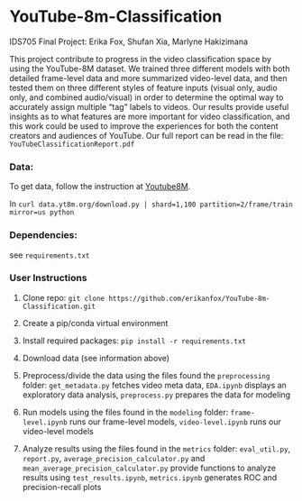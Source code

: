 # YouTube-8m-Classification
IDS705 Final Project: Erika Fox, Shufan Xia, Marlyne Hakizimana

This project contribute to progress in the video classification space by using the YouTube-8M dataset. We trained three different models with both detailed frame-level data and more summarized video-level data, and then tested them on three different styles of feature inputs (visual only, audio only, and combined audio/visual) in order to determine the optimal way to accurately assign multiple “tag” labels to videos. Our results provide useful insights as to what features are more important for video classification, and this work could be used to improve the experiences for both the content creators and audiences of YouTube. Our full report can be read in the file: `YouTubeClassificationReport.pdf` 


### Data:
  To get data, follow the instruction at [Youtube8M](https://research.google.com/youtube8m/download.html). 
  
  In 
  `curl data.yt8m.org/download.py | shard=1,100 partition=2/frame/train mirror=us python`
  
### Dependencies:
  see `requirements.txt`


### User Instructions

1) Clone repo: `git clone https://github.com/erikanfox/YouTube-8m-Classification.git`
2) Create a pip/conda virtual environment
3) Install required packages: `pip install -r requirements.txt`
4) Download data (see information above)
5) Preprocess/divide the data using the files found the `preprocessing` folder:
    `get_metadata.py` fetches video meta data,
    `EDA.ipynb` displays an exploratory data analysis,
    `preprocess.py` prepares the data for modeling
    
6) Run models using the files found in the `modeling` folder: 
       `frame-level.ipynb` runs our frame-level models,
        `video-level.ipynb` runs our video-level models
    
7) Analyze results using the files found in the `metrics` folder:
     `eval_util.py`, `report.py`, `average_precision_calculator.py` and `mean_average_precision_calculator.py` provide functions to analyze results using `test_results.ipynb`, `metrics.ipynb` generates ROC and precision-recall plots

